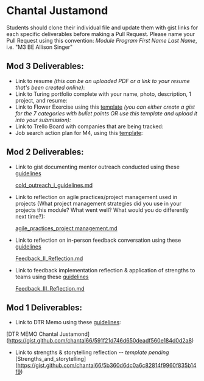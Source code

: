 
# Chantal Justamond

Students should clone their individual file and update them with gist links for each specific deliverables before making a Pull Request. Please name your Pull Request using this convention: *Module Program First Name Last Name*, i.e. "M3 BE Allison Singer"

## Mod 3 Deliverables:

* Link to resume *(this can be an uploaded PDF or a link to your resume that's been created online)*: 
* Link to Turing portfolio complete with your name, photo, description, 1 project, and resume:
* Link to Flower Exercise using this [template](https://github.com/turingschool/career-development-curriculum/blob/master/files/Career%20Unit%20-%20The%20Flower%20Diagram.pdf) *(you can either create a gist for the 7 categories with bullet points OR use this template and upload it into your submission):*
* Link to Trello Board with companies that are being tracked: 
* Job search action plan for M4, using this [template](https://github.com/turingschool/career-development-curriculum/blob/master/module_three/mod_4_action_plan_template.md):

## Mod 2 Deliverables:

* Link to gist documenting mentor outreach conducted using these [guidelines](https://github.com/turingschool/career-development-curriculum/blob/master/module_two/cold_outreach_i_guidelines.md)
   
    [cold_outreach_i_guidelines.md](https://gist.github.com/chantal66/da019e1162497166837eb58442742a57)

* Link to reflection on agile practices/project management used in projects (What project management strategies did you use in your projects this module? What went well? What would you do differently next time?):

    [agile_practices_project management.md](https://gist.github.com/chantal66/d320b4f71d05216be0c60014f8bebbc7)
    
* Link to reflection on in-person feedback conversation using these [guidelines](https://github.com/turingschool/career-development-curriculum/blob/master/module_two/feedback_conversation_reflection_guidelines.md)

    [Feedback_II_Reflection.md](https://gist.github.com/chantal66/8106d7ae651bbd06d69c592947283ab1)
    
* Link to feedback implementation reflection & application of strengths to teams using these [guidelines](https://github.com/turingschool/career-development-curriculum/blob/master/module_two/feedback_implementation_strengths_reflection.md)

    [Feedback_III_Reflection.md](https://gist.github.com/chantal66/cf47cd7873286e5ad39893dc88c77dda)

## Mod 1 Deliverables:
* Link to DTR Memo using these [guidelines](https://github.com/turingschool/career-development-curriculum/blob/master/module_one/dtr_guidelines_memo.md):

[DTR MEMO Chantal Justamond] (https://gist.github.com/chantal66/591f21d746d650deadf560e184d0d2a8)


* Link to strengths & storytelling reflection -- *template pending* 
[Strengths_and_storytelling] (https://gist.github.com/chantal66/5b360d6dc0a6c82814f9960f835b14f9)
